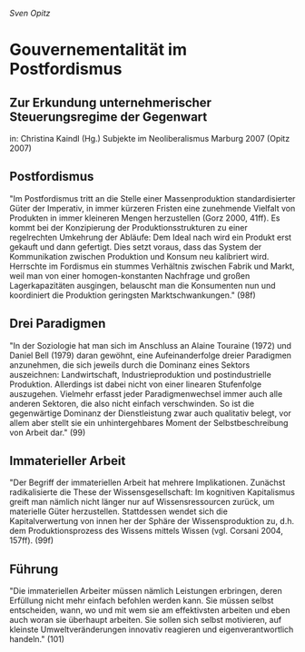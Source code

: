 _Sven Opitz_

Gouvernementalität im Postfordismus
===================================
Zur Erkundung unternehmerischer Steuerungsregime der Gegenwart
--------------------------------------------------------------
in: Christina Kaindl (Hg.)
Subjekte im Neoliberalismus
Marburg 2007
(Opitz 2007)

Postfordismus
-------------
"Im Postfordismus tritt an die Stelle einer Massenproduktion standardisierter Güter der Imperativ, in immer kürzeren Fristen eine zunehmende Vielfalt von Produkten in immer kleineren Mengen herzustellen (Gorz 2000, 41ff). Es kommt bei der Konzipierung der Produktionsstrukturen zu einer regelrechten Umkehrung der Abläufe: Dem Ideal nach wird ein Produkt erst gekauft und dann gefertigt. Dies setzt voraus, dass das System der Kommunikation zwischen Produktion und Konsum neu kalibriert wird. Herrschte im Fordismus ein stummes Verhältnis zwischen Fabrik und Markt, weil man von einer homogen-konstanten Nachfrage und großen Lagerkapazitäten ausgingen, belauscht man die Konsumenten nun und koordiniert die Produktion geringsten Marktschwankungen."
(98f)

Drei Paradigmen
---------------
"In der Soziologie hat man sich im Anschluss an Alaine Touraine (1972) und Daniel Bell (1979) daran gewöhnt, eine Aufeinanderfolge dreier Paradigmen anzunehmen, die sich jeweils durch die Dominanz eines Sektors auszeichnen: Landwirtschaft, Industrieproduktion und postindustrielle Produktion. Allerdings ist dabei nicht von einer linearen Stufenfolge auszugehen. Vielmehr erfasst jeder Paradigmenwechsel immer auch alle anderen Sektoren, die also nicht einfach verschwinden. So ist die gegenwärtige Dominanz der Dienstleistung zwar auch qualitativ belegt, vor allem aber stellt sie ein unhintergehbares Moment der Selbstbeschreibung von Arbeit dar."
(99)

Immaterieller Arbeit
--------------------
"Der Begriff der immateriellen Arbeit hat mehrere Implikationen. Zunächst radikalisierte die These der Wissensgesellschaft: Im kognitiven Kapitalismus greift man nämlich nicht länger nur auf Wissensressourcen zurück, um materielle Güter herzustellen. Stattdessen wendet sich die Kapitalverwertung von innen her der Sphäre der Wissensproduktion zu, d.h. dem Produktionsprozess des Wissens mittels Wissen (vgl. Corsani 2004, 157ff).
(99f)

Führung
-------
"Die immateriellen Arbeiter müssen nämlich Leistungen erbringen, deren Erfüllung nicht mehr einfach befohlen werden kann. Sie müssen selbst entscheiden, wann, wo und mit wem sie am effektivsten arbeiten und eben auch woran sie überhaupt arbeiten. Sie sollen sich selbst motivieren, auf kleinste Umweltveränderungen innovativ reagieren und eigenverantwortlich handeln."
(101)